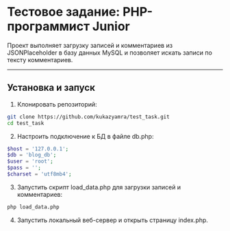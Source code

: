 # Тестовое задание: PHP-программист Junior

Проект выполняет загрузку записей и комментариев из JSONPlaceholder в базу данных MySQL и позволяет искать записи по тексту комментариев.

---

## Установка и запуск

1. Клонировать репозиторий:

```bash
git clone https://github.com/kukazyamra/test_task.git
cd test_task
```
2. Настроить подключение к БД в файле db.php:
```php 
$host = '127.0.0.1';
$db = 'blog_db';
$user = 'root';
$pass = '';
$charset = 'utf8mb4';
```
3. Запустить скрипт load_data.php для загрузки записей и комментариев:
```bash
php load_data.php
```
4. Запустить локальный веб-сервер и открыть страницу index.php.